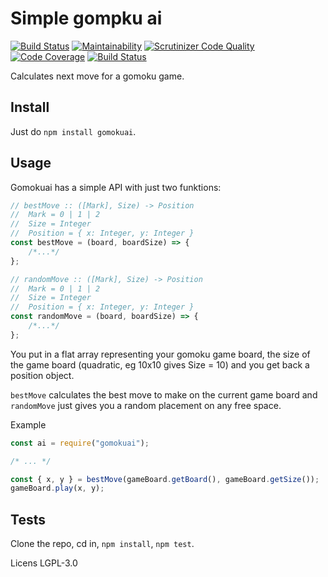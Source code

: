 # Simple gompku ai

[![Build Status](https://travis-ci.org/litemerafrukt/gomokuai.svg?branch=master)](https://travis-ci.org/litemerafrukt/gomokuai)
[![Maintainability](https://api.codeclimate.com/v1/badges/01d16a17f25957ec7f4e/maintainability)](https://codeclimate.com/github/litemerafrukt/gomokuai/maintainability)
[![Scrutinizer Code Quality](https://scrutinizer-ci.com/g/litemerafrukt/gomokuai/badges/quality-score.png?b=master)](https://scrutinizer-ci.com/g/litemerafrukt/gomokuai/?branch=master)
[![Code Coverage](https://scrutinizer-ci.com/g/litemerafrukt/gomokuai/badges/coverage.png?b=master)](https://scrutinizer-ci.com/g/litemerafrukt/gomokuai/?branch=master)
[![Build Status](https://scrutinizer-ci.com/g/litemerafrukt/gomokuai/badges/build.png?b=master)](https://scrutinizer-ci.com/g/litemerafrukt/gomokuai/build-status/master)

Calculates next move for a gomoku game.

## Install

Just do `npm install gomokuai`.

## Usage

Gomokuai has a simple API with just two funktions:

```javascript
// bestMove :: ([Mark], Size) -> Position
//  Mark = 0 | 1 | 2
//  Size = Integer
//  Position = { x: Integer, y: Integer }
const bestMove = (board, boardSize) => {
    /*...*/
};

// randomMove :: ([Mark], Size) -> Position
//  Mark = 0 | 1 | 2
//  Size = Integer
//  Position = { x: Integer, y: Integer }
const randomMove = (board, boardSize) => {
    /*...*/
};
```

You put in a flat array representing your gomoku game board, the size of the game board (quadratic, eg 10x10 gives Size = 10) and you get back a position object.

`bestMove` calculates the best move to make on the current game board and `randomMove` just gives you a random placement on any free space.

Example

```javascript
const ai = require("gomokuai");

/* ... */

const { x, y } = bestMove(gameBoard.getBoard(), gameBoard.getSize());
gameBoard.play(x, y);
```

## Tests

Clone the repo, cd in, `npm install`, `npm test`.

Licens LGPL-3.0
